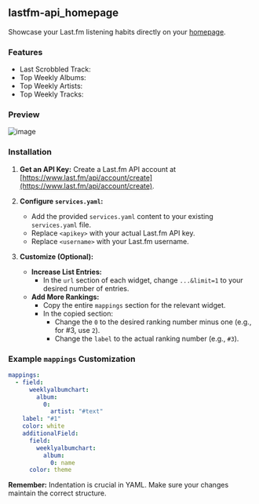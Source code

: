 ## lastfm-api_homepage

Showcase your Last.fm listening habits directly on your [homepage](https://github.com/gethomepage/homepage).

### Features

* Last Scrobbled Track:
* Top Weekly Albums:
* Top Weekly Artists:
* Top Weekly Tracks:

### Preview

![image](https://github.com/user-attachments/assets/8562edf5-ec63-4f7f-9b34-09883c01b3d9)

### Installation

1. **Get an API Key:** Create a Last.fm API account at [https://www.last.fm/api/account/create](https://www.last.fm/api/account/create).
2. **Configure `services.yaml`:** 
   * Add the provided `services.yaml` content to your existing `services.yaml` file.
   * Replace `<apikey>` with your actual Last.fm API key.
   * Replace `<username>` with your Last.fm username.

3. **Customize (Optional):**
   * **Increase List Entries:** 
     * In the `url` section of each widget, change `...&limit=1` to your desired number of entries.
   * **Add More Rankings:**
     * Copy the entire `mappings` section for the relevant widget.
     * In the copied section:
       * Change the `0` to the desired ranking number minus one (e.g., for #3, use `2`).
       * Change the `label` to the actual ranking number (e.g., `#3`).

### Example `mappings` Customization

```yaml
mappings:
  - field: 
      weeklyalbumchart:
        album:
          0:
            artist: "#text"
    label: "#1"
    color: white
    additionalField:
      field:
        weeklyalbumchart:
          album:
            0: name
      color: theme
```

**Remember:** Indentation is crucial in YAML. Make sure your changes maintain the correct structure.

